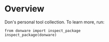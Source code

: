 # Overview

Don's personal tool collection. To learn more, run:

```
from donware import inspect_package
inspect_package(donware)
```